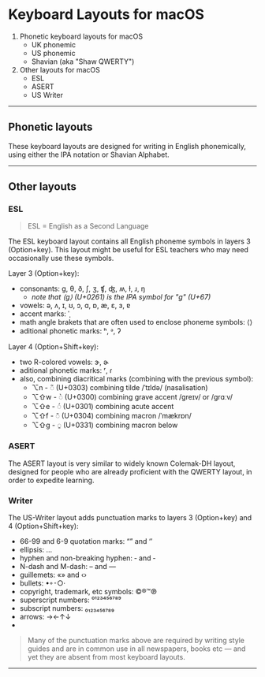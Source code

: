 # Keyboard Layouts for macOS

1. Phonetic keyboard layouts for macOS
	- UK phonemic
	- US phonemic
	- Shavian (aka "Shaw QWERTY")
2. Other layouts for macOS
	- ESL
	- ASERT
	- US Writer

---

## Phonetic layouts

These keyboard layouts are designed for writing in English phonemically, using either the IPA notation or Shavian Alphabet.

---

## Other layouts

### ESL

> ESL = English as a Second Language

The ESL keyboard layout contains all English phoneme symbols in layers 3 (Option+key).
This layout might be useful for ESL teachers who may need occasionally use these symbols.

Layer 3 (Option+key):
 - consonants: ɡ, θ, ð, ʃ, ʒ, ʧ, ʤ, ʍ, ɫ, ɹ, ŋ
	- _note that ⟨ɡ⟩ (U+0261) is the IPA symbol for "g" (U+67)_
 - vowels: ə, ʌ, ɪ, ʊ, ɔ, ɑ, ɒ, æ, ɛ, ɜ, ɐ
 - accent marks: ˈˌ
 - math angle brakets that are often used to enclose phoneme symbols: ⟨⟩
 - aditional phonetic marks: ʰ, ᵊ, ʔ

Layer 4 (Option+Shift+key):
 - two R-colored vowels: ɝ, ɚ
 - aditional phonetic marks: ʳ, ɾ
 - also, combining diacritical marks (combining with the previous symbol):
	- ⌥n  - ◌̃ (U+0303) combining tilde /ˈtɪldə/ (nasalisation)
	- ⌥⇧w - ◌̀ (U+0300) combining grave accent /ɡreɪv/ or /ɡrɑːv/
	- ⌥⇧e - ◌́ (U+0301) combining acute accent
	- ⌥⇧f - ◌̄ (U+0304) combining macron /ˈmækrɒn/
	- ⌥⇧g - ◌̱ (U+0331) combining macron below

### ASERT

The ASERT layout is very similar to widely known Colemak-DH layout, designed for people who are already proficient with the QWERTY layout, in order to expedite learning.


### Writer

The US-Writer layout adds punctuation marks to layers 3 (Option+key) and 4 (Option+Shift+key): 
 - 66-99 and 6-9 quotation marks: “” and ‘’
 - ellipsis: …
 - hyphen and non-breaking hyphen: ‐ and ‑
 - N-dash and M-dash: – and —
 - guillemets: «» and ‹›
 - bullets: •◦⁃○·
 - copyright, trademark, etc symbols: ©®™℗
 - superscript numbers: ⁰¹²³⁴⁵⁶⁷⁸⁹
 - subscript numbers: ₀₁₂₃₄₅₆₇₈₉
 - arrows: →←↑↓
 - 
> Many of the punctuation marks above are required by writing style guides and are in common use in all newspapers, books etc — and yet they are absent from most keyboard layouts.

---
